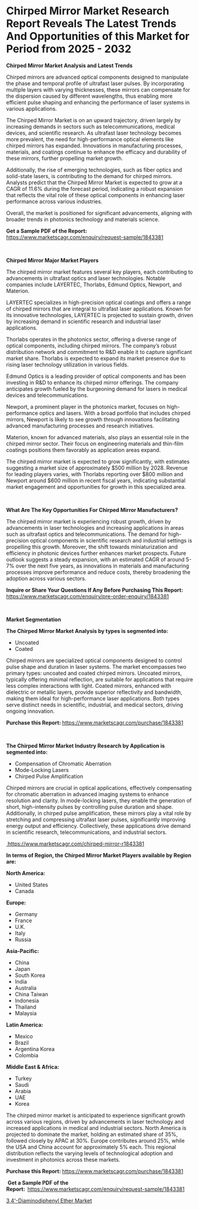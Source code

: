 <p><h1>Chirped Mirror Market Research Report Reveals The Latest Trends And Opportunities of this Market for Period from 2025 - 2032</h1></p><p><strong>Chirped Mirror Market Analysis and Latest Trends</strong></p>
<p><p>Chirped mirrors are advanced optical components designed to manipulate the phase and temporal profile of ultrafast laser pulses. By incorporating multiple layers with varying thicknesses, these mirrors can compensate for the dispersion caused by different wavelengths, thus enabling more efficient pulse shaping and enhancing the performance of laser systems in various applications. </p><p>The Chirped Mirror Market is on an upward trajectory, driven largely by increasing demands in sectors such as telecommunications, medical devices, and scientific research. As ultrafast laser technology becomes more prevalent, the need for high-performance optical elements like chirped mirrors has expanded. Innovations in manufacturing processes, materials, and coatings continue to enhance the efficacy and durability of these mirrors, further propelling market growth. </p><p>Additionally, the rise of emerging technologies, such as fiber optics and solid-state lasers, is contributing to the demand for chirped mirrors. Analysts predict that the Chirped Mirror Market is expected to grow at a CAGR of 11.6% during the forecast period, indicating a robust expansion that reflects the vital role of these optical components in enhancing laser performance across various industries. </p><p>Overall, the market is positioned for significant advancements, aligning with broader trends in photonics technology and materials science.</p></p>
<p><strong>Get a Sample PDF of the Report:&nbsp;</strong> <a href="https://www.marketscagr.com/enquiry/request-sample/1843381?utm_campaign=3432&utm_medium=2&utm_source=Github&utm_content=ia&utm_term=26032025&utm_id=chirped-mirror">https://www.marketscagr.com/enquiry/request-sample/1843381</a></p>
<p>&nbsp;</p>
<p><strong>Chirped Mirror Major Market Players</strong></p>
<p><p>The chirped mirror market features several key players, each contributing to advancements in ultrafast optics and laser technologies. Notable companies include LAYERTEC, Thorlabs, Edmund Optics, Newport, and Materion. </p><p>LAYERTEC specializes in high-precision optical coatings and offers a range of chirped mirrors that are integral to ultrafast laser applications. Known for its innovative technologies, LAYERTEC is projected to sustain growth, driven by increasing demand in scientific research and industrial laser applications.</p><p>Thorlabs operates in the photonics sector, offering a diverse range of optical components, including chirped mirrors. The company’s robust distribution network and commitment to R&D enable it to capture significant market share. Thorlabs is expected to expand its market presence due to rising laser technology utilization in various fields.</p><p>Edmund Optics is a leading provider of optical components and has been investing in R&D to enhance its chirped mirror offerings. The company anticipates growth fueled by the burgeoning demand for lasers in medical devices and telecommunications.</p><p>Newport, a prominent player in the photonics market, focuses on high-performance optics and lasers. With a broad portfolio that includes chirped mirrors, Newport is likely to see growth through innovations facilitating advanced manufacturing processes and research initiatives.</p><p>Materion, known for advanced materials, also plays an essential role in the chirped mirror sector. Their focus on engineering materials and thin-film coatings positions them favorably as application areas expand.</p><p>The chirped mirror market is expected to grow significantly, with estimates suggesting a market size of approximately $500 million by 2028. Revenue for leading players varies, with Thorlabs reporting over $800 million and Newport around $600 million in recent fiscal years, indicating substantial market engagement and opportunities for growth in this specialized area.</p></p>
<p>&nbsp;</p>
<p><strong>What Are The Key Opportunities For Chirped Mirror Manufacturers?</strong></p>
<p><p>The chirped mirror market is experiencing robust growth, driven by advancements in laser technologies and increasing applications in areas such as ultrafast optics and telecommunications. The demand for high-precision optical components in scientific research and industrial settings is propelling this growth. Moreover, the shift towards miniaturization and efficiency in photonic devices further enhances market prospects. Future outlook suggests a steady expansion, with an estimated CAGR of around 5-7% over the next five years, as innovations in materials and manufacturing processes improve performance and reduce costs, thereby broadening the adoption across various sectors.</p></p>
<p><strong>Inquire or Share Your Questions If Any Before Purchasing This Report:</strong> <a href="https://www.marketscagr.com/enquiry/pre-order-enquiry/1843381?utm_campaign=3432&utm_medium=2&utm_source=Github&utm_content=ia&utm_term=26032025&utm_id=chirped-mirror">https://www.marketscagr.com/enquiry/pre-order-enquiry/1843381</a></p>
<p>&nbsp;</p>
<p><strong>Market Segmentation</strong></p>
<p><strong>The Chirped Mirror Market Analysis by types is segmented into:</strong></p>
<p><ul><li>Uncoated</li><li>Coated</li></ul></p>
<p><p>Chirped mirrors are specialized optical components designed to control pulse shape and duration in laser systems. The market encompasses two primary types: uncoated and coated chirped mirrors. Uncoated mirrors, typically offering minimal reflection, are suitable for applications that require less complex interactions with light. Coated mirrors, enhanced with dielectric or metallic layers, provide superior reflectivity and bandwidth, making them ideal for high-performance laser applications. Both types serve distinct needs in scientific, industrial, and medical sectors, driving ongoing innovation.</p></p>
<p><strong>Purchase this Report:&nbsp;</strong><a href="https://www.marketscagr.com/purchase/1843381?utm_campaign=3432&utm_medium=2&utm_source=Github&utm_content=ia&utm_term=26032025&utm_id=chirped-mirror">https://www.marketscagr.com/purchase/1843381</a></p>
<p>&nbsp;</p>
<p><strong>The Chirped Mirror Market Industry Research by Application is segmented into:</strong></p>
<p><ul><li>Compensation of Chromatic Aberration</li><li>Mode-Locking Lasers</li><li>Chirped Pulse Amplification</li></ul></p>
<p><p>Chirped mirrors are crucial in optical applications, effectively compensating for chromatic aberration in advanced imaging systems to enhance resolution and clarity. In mode-locking lasers, they enable the generation of short, high-intensity pulses by controlling pulse duration and shape. Additionally, in chirped pulse amplification, these mirrors play a vital role by stretching and compressing ultrafast laser pulses, significantly improving energy output and efficiency. Collectively, these applications drive demand in scientific research, telecommunications, and industrial sectors.</p></p>
<p><a href="https://www.marketscagr.com/chirped-mirror-r1843381?utm_campaign=3432&utm_medium=2&utm_source=Github&utm_content=ia&utm_term=26032025&utm_id=chirped-mirror">&nbsp;https://www.marketscagr.com/chirped-mirror-r1843381</a></p>
<p><strong>In terms of Region, the Chirped Mirror Market Players available by Region are:</strong></p>
<p>
    <p> <strong> North America: </strong>
        <ul>
            <li>United States</li>
            <li>Canada</li>
        </ul>
        </p> 
    <p> <strong> Europe: </strong>
        <ul>
            <li>Germany</li>
            <li>France</li>
            <li>U.K.</li>
            <li>Italy</li>
            <li>Russia</li>
        </ul>
        </p> 
    <p> <strong> Asia-Pacific: </strong>
        <ul>
            <li>China</li>
            <li>Japan</li>
            <li>South Korea</li>
            <li>India</li>
            <li>Australia</li>
            <li>China Taiwan</li>
            <li>Indonesia</li>
            <li>Thailand</li>
            <li>Malaysia</li>
        </ul>
        </p> 
    <p> <strong> Latin America: </strong>
        <ul>
            <li>Mexico</li>
            <li>Brazil</li>
            <li>Argentina Korea</li>
            <li>Colombia</li>
        </ul>
        </p> 
    <p> <strong> Middle East & Africa: </strong>
        <ul>
            <li>Turkey</li>
            <li>Saudi</li>
            <li>Arabia</li>
            <li>UAE</li>
            <li>Korea</li>
        </ul>
    </p>
    </p>
<p><p>The chirped mirror market is anticipated to experience significant growth across various regions, driven by advancements in laser technology and increased applications in medical and industrial sectors. North America is projected to dominate the market, holding an estimated share of 35%, followed closely by APAC at 30%. Europe contributes around 25%, while the USA and China account for approximately 5% each. This regional distribution reflects the varying levels of technological adoption and investment in photonics across these markets.</p></p>
<p><strong>Purchase this Report: </strong><a href="https://www.marketscagr.com/purchase/1843381?utm_campaign=3432&utm_medium=2&utm_source=Github&utm_content=ia&utm_term=26032025&utm_id=chirped-mirror">https://www.marketscagr.com/purchase/1843381</a></p>
<p>&nbsp;<strong>Get a Sample PDF of the Report:&nbsp;&nbsp;</strong><a href="https://www.marketscagr.com/enquiry/request-sample/1843381?utm_campaign=3432&utm_medium=2&utm_source=Github&utm_content=ia&utm_term=26032025&utm_id=chirped-mirror">https://www.marketscagr.com/enquiry/request-sample/1843381</a></p>
<p><strong></strong></p>
<p><p><a href="https://github.com/shamyzinniwl/Market-Research-Report-List-1/blob/main/34-diaminodiphenyl-ether-market.md?utm_campaign=3432&utm_medium=2&utm_source=Github&utm_content=ia&utm_term=26032025&utm_id=chirped-mirror">3,4'-Diaminodiphenyl Ether Market</a></p></p>